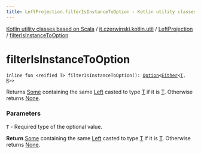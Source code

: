 ```yaml
---
title: LeftProjection.filterIsInstanceToOption - Kotlin utility classes based on Scala
---
```


[Kotlin utility classes based on Scala](../../index.html) / [it.czerwinski.kotlin.util](../index.html) / [LeftProjection](index.html) / [filterIsInstanceToOption](./filter-is-instance-to-option.html)

# filterIsInstanceToOption

`inline fun <reified T> filterIsInstanceToOption(): `[`Option`](../-option/index.html)`<`[`Either`](../-either/index.html)`<`[`T`](filter-is-instance-to-option.html#T)`, `[`R`](index.html#R)`>>`

Returns [Some](../-some/index.html) containing the same [Left](../-left/index.html) casted to type [T](filter-is-instance-to-option.html#T) if it is [T](filter-is-instance-to-option.html#T). Otherwise returns [None](../-none/index.html).

### Parameters

`T` - Required type of the optional value.

**Return**
[Some](../-some/index.html) containing the same [Left](../-left/index.html) casted to type [T](filter-is-instance-to-option.html#T) if it is [T](filter-is-instance-to-option.html#T). Otherwise returns [None](../-none/index.html).

